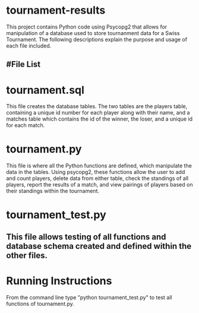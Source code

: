 
# tournament-results

  This project contains Python code using Psycopg2 that allows for manipulation of a database used to store tournanment data
  for a Swiss Tournament. The following descriptions explain the purpose and usage of each file included.

#File List
------------------------------------------------------------------------------
# tournament.sql

  This file creates the database tables. The two tables are the players table, containing a unique id number for each player      along with their name, and a matches table which contains the id of the winner, the loser, and a unique id for each match.

# tournament.py

  This file is where all the Python functions are defined, which manipulate the data in the tables. Using psycopg2, these         functions allow the user to add and count players, delete data from either table, check the standings of all players, report    the results of a match, and view pairings of players based on their standings within the tournament.

# tournament_test.py

  This file allows testing of all functions and database schema created and defined within the other files.
------------------------------------------------------------------------------

# Running Instructions

  From the command line type "python tournament_test.py" to test all functions of tournament.py.

  
